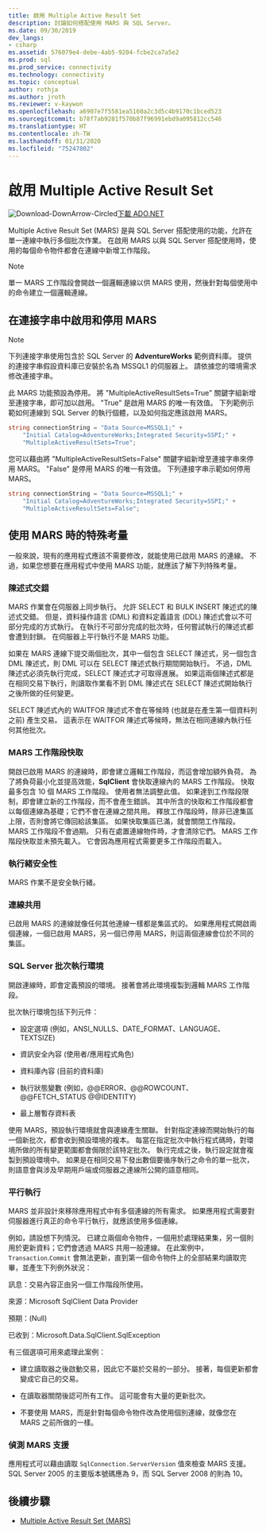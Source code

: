 ```yaml
---
title: 啟用 Multiple Active Result Set
description: 討論如何搭配使用 MARS 與 SQL Server。
ms.date: 09/30/2019
dev_langs:
- csharp
ms.assetid: 576079e4-debe-4ab5-9204-fcbe2ca7a5e2
ms.prod: sql
ms.prod_service: connectivity
ms.technology: connectivity
ms.topic: conceptual
author: rothja
ms.author: jroth
ms.reviewer: v-kaywon
ms.openlocfilehash: a6907e7f5581ea5160a2c3d5c4b9170c1bced523
ms.sourcegitcommit: b78f7ab9281f570b87f96991ebd9a095812cc546
ms.translationtype: HT
ms.contentlocale: zh-TW
ms.lasthandoff: 01/31/2020
ms.locfileid: "75247802"
---
```

# <a name="enabling-multiple-active-result-sets"></a>啟用 Multiple Active Result Set

![Download-DownArrow-Circled](../../../ssdt/media/download.png)[下載 ADO.NET](../../sql-connection-libraries.md#anchor-20-drivers-relational-access)

Multiple Active Result Set (MARS) 是與 SQL Server 搭配使用的功能，允許在單一連線中執行多個批次作業。 在啟用 MARS 以與 SQL Server 搭配使用時，使用的每個命令物件都會在連線中新增工作階段。  
  
> [!NOTE]
>  單一 MARS 工作階段會開啟一個邏輯連線以供 MARS 使用，然後針對每個使用中的命令建立一個邏輯連線。  
  
## <a name="enabling-and-disabling-mars-in-the-connection-string"></a>在連接字串中啟用和停用 MARS  
  
> [!NOTE]
>  下列連接字串使用包含於 SQL Server 的 **AdventureWorks** 範例資料庫。 提供的連接字串假設資料庫已安裝於名為 MSSQL1 的伺服器上。 請依據您的環境需求修改連接字串。  
  
此 MARS 功能預設為停用。 將 "MultipleActiveResultSets=True" 關鍵字組新增至連接字串，即可加以啟用。 "True" 是啟用 MARS 的唯一有效值。 下列範例示範如何連線到 SQL Server 的執行個體，以及如何指定應該啟用 MARS。 
  
```csharp  
string connectionString = "Data Source=MSSQL1;" +   
    "Initial Catalog=AdventureWorks;Integrated Security=SSPI;" +  
    "MultipleActiveResultSets=True";  
```  
  
您可以藉由將 "MultipleActiveResultSets=False" 關鍵字組新增至連接字串來停用 MARS。 "False" 是停用 MARS 的唯一有效值。 下列連接字串示範如何停用 MARS。  
  
```csharp  
string connectionString = "Data Source=MSSQL1;" +   
    "Initial Catalog=AdventureWorks;Integrated Security=SSPI;" +  
    "MultipleActiveResultSets=False";  
```  
  
## <a name="special-considerations-when-using-mars"></a>使用 MARS 時的特殊考量  
一般來說，現有的應用程式應該不需要修改，就能使用已啟用 MARS 的連線。 不過，如果您想要在應用程式中使用 MARS 功能，就應該了解下列特殊考量。  
  
### <a name="statement-interleaving"></a>陳述式交錯  
MARS 作業會在伺服器上同步執行。 允許 SELECT 和 BULK INSERT 陳述式的陳述式交錯。 但是，資料操作語言 (DML) 和資料定義語言 (DDL) 陳述式會以不可部分完成的方式執行。 在執行不可部分完成的批次時，任何嘗試執行的陳述式都會遭到封鎖。 在伺服器上平行執行不是 MARS 功能。  
  
如果在 MARS 連線下提交兩個批次，其中一個包含 SELECT 陳述式，另一個包含 DML 陳述式，則 DML 可以在 SELECT 陳述式執行期間開始執行。 不過，DML 陳述式必須先執行完成，SELECT 陳述式才可取得進展。 如果這兩個陳述式都是在相同交易下執行，則讀取作業看不到 DML 陳述式在 SELECT 陳述式開始執行之後所做的任何變更。  
  
SELECT 陳述式內的 WAITFOR 陳述式不會在等候時 (也就是在產生第一個資料列之前) 產生交易。 這表示在 WAITFOR 陳述式等候時，無法在相同連線內執行任何其他批次。  
  
### <a name="mars-session-cache"></a>MARS 工作階段快取  
開啟已啟用 MARS 的連線時，即會建立邏輯工作階段，而這會增加額外負荷。 為了將負荷最小化並提高效能，**SqlClient** 會快取連線內的 MARS 工作階段。 快取最多包含 10 個 MARS 工作階段。 使用者無法調整此值。 如果達到工作階段限制，即會建立新的工作階段，而不會產生錯誤。 其中所含的快取和工作階段都會以每個連線為基礎；它們不會在連線之間共用。 釋放工作階段時，除非已達集區上限，否則會將它傳回給該集區。 如果快取集區已滿，就會關閉工作階段。 MARS 工作階段不會過期。 只有在處置連線物件時，才會清除它們。 MARS 工作階段快取並未預先載入。 它會因為應用程式需要更多工作階段而載入。  
  
### <a name="thread-safety"></a>執行緒安全性  
MARS 作業不是安全執行緒。  
  
### <a name="connection-pooling"></a>連線共用  
已啟用 MARS 的連線就像任何其他連線一樣都是集區式的。 如果應用程式開啟兩個連線，一個已啟用 MARS，另一個已停用 MARS，則這兩個連線會位於不同的集區。
  
### <a name="sql-server-batch-execution-environment"></a>SQL Server 批次執行環境  
開啟連線時，即會定義預設的環境。 接著會將此環境複製到邏輯 MARS 工作階段。  
  
批次執行環境包括下列元件：  
  
- 設定選項 (例如，ANSI_NULLS、DATE_FORMAT、LANGUAGE、TEXTSIZE)  
  
- 資訊安全內容 (使用者/應用程式角色)  
  
- 資料庫內容 (目前的資料庫)  
  
- 執行狀態變數 (例如，@@ERROR、@@ROWCOUNT、@@FETCH_STATUS @@IDENTITY)  
  
- 最上層暫存資料表  
  
使用 MARS，預設執行環境就會與連線產生關聯。 針對指定連線而開始執行的每一個新批次，都會收到預設環境的複本。 每當在指定批次中執行程式碼時，對環境所做的所有變更範圍都會侷限於該特定批次。 執行完成之後，執行設定就會複製到預設環境中。 如果是在相同交易下發出數個要循序執行之命令的單一批次，則語意會與涉及早期用戶端或伺服器之連線所公開的語意相同。  
  
### <a name="parallel-execution"></a>平行執行  
MARS 並非設計來移除應用程式中有多個連線的所有需求。 如果應用程式需要對伺服器進行真正的命令平行執行，就應該使用多個連線。  
  
例如，請設想下列情況。 已建立兩個命令物件，一個用於處理結果集，另一個則用於更新資料；它們會透過 MARS 共用一般連線。 在此案例中，`Transaction`.`Commit` 會無法更新，直到第一個命令物件上的全部結果均讀取完畢，並產生下列例外狀況：  
  
訊息：交易內容正由另一個工作階段所使用。  
  
來源：Microsoft SqlClient Data Provider  
  
預期：(Null)  
  
已收到：Microsoft.Data.SqlClient.SqlException  
  
有三個選項可用來處理此案例：  
  
- 建立讀取器之後啟動交易，因此它不屬於交易的一部分。 接著，每個更新都會變成它自己的交易。  
  
- 在讀取器關閉後認可所有工作。 這可能會有大量的更新批次。  
  
- 不要使用 MARS，而是針對每個命令物件改為使用個別連線，就像您在 MARS 之前所做的一樣。  
  
### <a name="detecting-mars-support"></a>偵測 MARS 支援  
應用程式可以藉由讀取 `SqlConnection.ServerVersion` 值來檢查 MARS 支援。 SQL Server 2005 的主要版本號碼應為 9，而 SQL Server 2008 的則為 10。  
  
## <a name="next-steps"></a>後續步驟
- [Multiple Active Result Set (MARS)](multiple-active-result-sets-mars.md)
